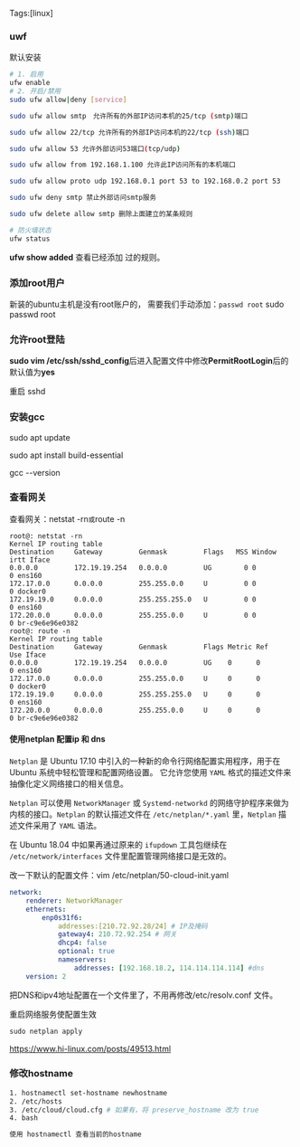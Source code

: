 Tags:[linux]

### uwf

默认安装

```bash
# 1. 启用
ufw enable
# 2. 开启/禁用
sudo ufw allow|deny [service]

sudo ufw allow smtp　允许所有的外部IP访问本机的25/tcp (smtp)端口

sudo ufw allow 22/tcp 允许所有的外部IP访问本机的22/tcp (ssh)端口

sudo ufw allow 53 允许外部访问53端口(tcp/udp)

sudo ufw allow from 192.168.1.100 允许此IP访问所有的本机端口

sudo ufw allow proto udp 192.168.0.1 port 53 to 192.168.0.2 port 53

sudo ufw deny smtp 禁止外部访问smtp服务

sudo ufw delete allow smtp 删除上面建立的某条规则

# 防火墙状态
ufw status
```



**ufw show added** 查看已经添加 过的规则。



### 添加root用户

新装的ubuntu主机是没有root账户的，
需要我们手动添加：`passwd root`
sudo passwd root



### 允许root登陆

**sudo vim /etc/ssh/sshd_config**后进入配置文件中修改**PermitRootLogin**后的默认值为**yes**

重启 sshd



### 安装gcc

sudo apt update

sudo apt install build-essential

gcc --version



### 查看网关

查看网关：netstat -rn` 或 `route -n

```
root@: netstat -rn
Kernel IP routing table
Destination     Gateway         Genmask         Flags   MSS Window  irtt Iface
0.0.0.0         172.19.19.254   0.0.0.0         UG        0 0          0 ens160
172.17.0.0      0.0.0.0         255.255.0.0     U         0 0          0 docker0
172.19.19.0     0.0.0.0         255.255.255.0   U         0 0          0 ens160
172.20.0.0      0.0.0.0         255.255.0.0     U         0 0          0 br-c9e6e96e0382
root@: route -n
Kernel IP routing table
Destination     Gateway         Genmask         Flags Metric Ref    Use Iface
0.0.0.0         172.19.19.254   0.0.0.0         UG    0      0        0 ens160
172.17.0.0      0.0.0.0         255.255.0.0     U     0      0        0 docker0
172.19.19.0     0.0.0.0         255.255.255.0   U     0      0        0 ens160
172.20.0.0      0.0.0.0         255.255.0.0     U     0      0        0 br-c9e6e96e0382
```





#### 使用netplan 配置ip 和 dns

`Netplan` 是 Ubuntu 17.10 中引入的一种新的命令行网络配置实用程序，用于在 Ubuntu 系统中轻松管理和配置网络设置。 它允许您使用 `YAML` 格式的描述文件来抽像化定义网络接口的相关信息。

`Netplan` 可以使用 `NetworkManager` 或 `Systemd-networkd` 的网络守护程序来做为内核的接口。`Netplan` 的默认描述文件在 `/etc/netplan/*.yaml` 里，`Netplan` 描述文件采用了 `YAML` 语法。

在 Ubuntu 18.04 中如果再通过原来的 `ifupdown` 工具包继续在 `/etc/network/interfaces` 文件里配置管理网络接口是无效的。

改一下默认的配置文件：vim /etc/netplan/50-cloud-init.yaml

```yaml
network:
    renderer: NetworkManager
    ethernets:
        enp0s31f6:
            addresses:[210.72.92.28/24] # IP及掩码
            gateway4: 210.72.92.254 # 网关
            dhcp4: false
            optional: true
            nameservers:
                addresses: [192.168.18.2, 114.114.114.114] #dns
    version: 2
```

把DNS和ipv4地址配置在一个文件里了，不用再修改/etc/resolv.conf 文件。

重启网络服务使配置生效

```cpp
sudo netplan apply
```

https://www.hi-linux.com/posts/49513.html



### 修改hostname

```sh
1. hostnamectl set-hostname newhostname
2. /etc/hosts
3. /etc/cloud/cloud.cfg # 如果有，将 preserve_hostname 改为 true
4. bash

使用 hostnamectl 查看当前的hostname
```



